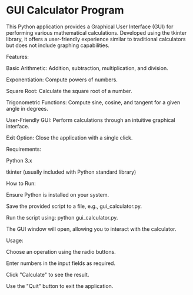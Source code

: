 # GUI Calculator Program

This Python application provides a Graphical User Interface (GUI) for performing various mathematical calculations. Developed using the tkinter library, it offers a user-friendly experience similar to traditional calculators but does not include graphing capabilities.


Features:

Basic Arithmetic: Addition, subtraction, multiplication, and division.

Exponentiation: Compute powers of numbers.

Square Root: Calculate the square root of a number.

Trigonometric Functions: Compute sine, cosine, and tangent for a given angle in degrees.

User-Friendly GUI: Perform calculations through an intuitive graphical interface.

Exit Option: Close the application with a single click.


Requirements:

Python 3.x

tkinter (usually included with Python standard library)


How to Run:

Ensure Python is installed on your system.

Save the provided script to a file, e.g., gui_calculator.py.

Run the script using: python gui_calculator.py.

The GUI window will open, allowing you to interact with the calculator.


Usage:

Choose an operation using the radio buttons.

Enter numbers in the input fields as required.

Click "Calculate" to see the result.

Use the "Quit" button to exit the application.


